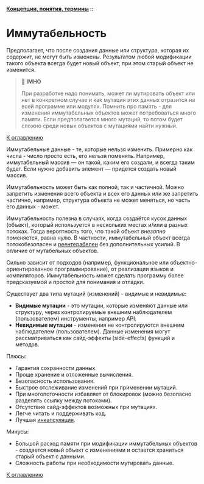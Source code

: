 **[Концепции, понятия, термины](../README.md#concepts) ::**
# Иммутабельность

Предполагает, что после создания данные или структура, которая их содержит, не могут быть изменены. Результатом любой модификации такого объекта всегда будет новый объект, при этом старый объект не изменится. 

> :thinking: **IMHO**
>
> При разработке надо понимать, может ли мутировать объект или нет в конкретном случае и как мутация этих данных отразится на всей программе или модулях. Помнить про память - для изменения иммутабельных объектов может потребоваться много памяти. Если предполагается много мутаций, то потом будет сложно среди новых объектов с мутациями найти нужный.

[К оглавлению](../README.md#concepts)

Иммутабельные данные - те, которые нельзя изменить. Примерно как числа - число просто есть, его нельзя поменять. Например, иммутабельный массив — он такой, каким его создали, и всегда таким будет. Если нужно добавить элемент — придется создать новый массив.

Иммутабельность может быть как полной, так и частичной. Можно запретить изменения всего объекта и всех его данных или же запретить частично, например, структура объекта не может меняться, но часть его данных - может.

Иммутабельность полезна в случаях, когда создаётся кусок данных (объект), который используется в нескольких местах и/или в разных потоках. Тогда вероятность того, что такой объект _внезапно_ поменяется, равна нулю. В частности, иммутабельный объект всегда потокобезопасен и [реентерабелен](reentrant.md) без дополнительных усилий. В отличие от мутабельных объектов.

Сильно зависит от подходов (например, функциональное или объектно-ориентированное программирование), от реализации языков и компиляторов. Иммутабельность может сделать программу более предсказуемой и простой для понимания и отладки.

Существует два типа мутаций (изменений) - видимые и невидимые: 
- **Видимые мутации** - это мутации, которые изменяют данные или структуру, через контролируемые внешним наблюдателем (пользователем) инструменты, например API.
- **Невидимые мутации** - изменения не контролируются внешним наблюдателем (пользователем). Данные изменения могут рассматриваться как сайд-эффекты (side-effects) функций и методов.

Плюсы:
- Гарантия сохранности данных.
- Проще хранение и отложенные вычисления.
- Безопасность использования.
- Быстрое отслеживание изменений при применении мутаций.
- При многопоточности избавляет от блокировок (можно безопасно разделять ссылку между потоками).
- Отсутствие сайд-эффектов возможных при мутациях.
- Легче читать и поддерживать код.
- Лучшая [инкапсуляция](encapsulation.md).

Минусы:
- Большой расход памяти при модификации иммутабельных объектов - создается новый объект с изменениями и остается храниться старый объект с данными.
- Сложность работы при необходимости мутировать данные.

[К оглавлению](../README.md#concepts)
